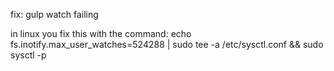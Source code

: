 fix: gulp watch failing

in linux you fix this with the command:
echo fs.inotify.max_user_watches=524288 | sudo tee -a /etc/sysctl.conf && sudo sysctl -p